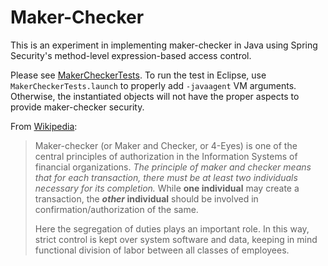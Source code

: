 # Maker-Checker

This is an experiment in implementing maker-checker in Java using Spring Security's method-level expression-based access control.

Please see [MakerCheckerTests](src/test/java/makerchecker/security/MakerCheckerTests.java). To run the test in Eclipse, use `MakerCheckerTests.launch` to properly add `-javaagent` VM arguments. Otherwise, the instantiated objects will not have the proper aspects to provide maker-checker security.

From [Wikipedia](https://en.wikipedia.org/wiki/Maker-checker):

> Maker-checker (or Maker and Checker, or 4-Eyes) is one of the central principles of authorization in the Information Systems of financial organizations. *The principle of maker and checker means that for each transaction, there must be at least two individuals necessary for its completion.* While **one individual** may create a transaction, the **_other_ individual** should be involved in confirmation/authorization of the same.
>
> Here the segregation of duties plays an important role. In this way, strict control is kept over system software and data, keeping in mind functional division of labor between all classes of employees.
